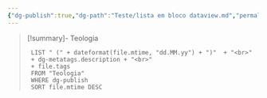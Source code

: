 ```yaml
---
{"dg-publish":true,"dg-path":"Teste/lista em bloco dataview.md","permalink":"/teste/lista-em-bloco-dataview/","contentClasses":"list-cards","updated":"2025-03-30T20:09:41.056-03:00"}
---
```



>[!summary]- Teologia
> ```dataview
>  LIST " (" + dateformat(file.mtime, "dd.MM.yy") + ")"  + "<br>"
>  + dg-metatags.description + "<br>"
>  + file.tags
>  FROM "Teologia"
>  WHERE dg-publish
>  SORT file.mtime DESC
